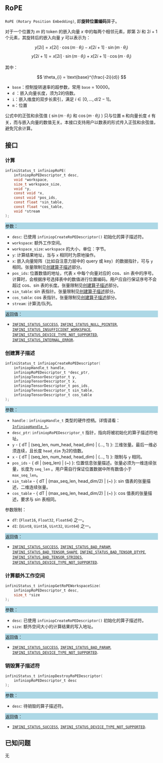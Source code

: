 ﻿
# `RoPE`

`RoPE (Rotary Position Embedding)`, 即**旋转位置编码**算子。

对于一个位置为 $m$ 的 token 的嵌入向量 $x$ 中的每两个相邻元素，即第 $2i$ 和 $2i+1$ 个元素，其旋转后的嵌入向量 $y$ 可以表示为：

  $$
  y[2i] = x[2i] \cdot \cos(m\cdot \theta_i) - x[2i+1] \cdot \sin(m\cdot \theta_i)
  $$
  $$
  y[2i+1] = x[2i] \cdot \sin(m\cdot \theta_i) + x[2i+1] \cdot \cos(m\cdot \theta_i)
  $$

其中：

$$
\theta_{i} = \text{base}^{\frac{-2i}{d}}
$$

- `base`：控制旋转速率的超参数，常用 `base` = 10000。
- `d` ：嵌入向量长度，须为2的倍数。
- `i`：嵌入维度的双步长索引，满足 $i \in [0, ..., d/2 - 1]$。
- `m`：位置

公式中的正弦和余弦值 ( $\sin(m\cdot \theta_i)$ 和 $\cos(m\cdot \theta_i)$ ) 只与位置 `m` 和向量长度 `d` 有关，而与嵌入向量的数值无关。本接口支持用户以数表的形式传入正弦和余弦值，避免冗余计算。

## 接口

### 计算

```c
infiniStatus_t infiniopRoPE(
    infiniopRoPEDescriptor_t desc,
    void *workspace,
    size_t workspace_size,
    void *y,
    const void *x,
    const void *pos_ids,
    const float *sin_table,
    const float *cos_table,
    void *stream
);
```

<div style="background-color: lightblue; padding: 1px;"> 参数： </div>

- `desc`:
  已使用 `infiniopCreateRoPEDescriptor()` 初始化的算子描述符。
- `workspace`:
  额外工作空间。
- `workspace_size`:
  `workspace` 的大小，单位：字节。
- `y`:
  计算结果地址，当与 `x` 相同时为原地操作。
- `x`:
  嵌入向量矩阵（比如自注意力层中的 query 或 key）的数据指针，可与 `y` 相同。张量限制见[创建算子描述](#创建算子描述)部分。
- `pos_ids`:
  位置数值的地址，代表 `x` 中每个向量对应的 cos、sin 表中的序号。计算时，会根据序号选择表中的数值进行位置编码。用户应自行保证序号不会超过 cos、sin 表的长度。张量限制见[创建算子描述](#创建算子描述)部分。
- `sin_table`:
  sin 表指针。张量限制见[创建算子描述](#创建算子描述)部分。
- `cos_table`:
  cos 表指针。张量限制见[创建算子描述](#创建算子描述)部分。
- `stream`:
  计算流/队列。

<div style="background-color: lightblue; padding: 1px;">  返回值：</div>

- [`INFINI_STATUS_SUCCESS`], [`INFINI_STATUS_NULL_POINTER`], [`INFINI_STATUS_INSUFFICIENT_WORKSPACE`], [`INFINI_STATUS_DEVICE_TYPE_NOT_SUPPORTED`], [`INFINI_STATUS_INTERNAL_ERROR`].

### 创建算子描述

```c
infiniStatus_t infiniopCreateRoPEDescriptor(
    infiniopHandle_t handle,
    infiniopRoPEDescriptor_t *desc_ptr,
    infiniopTensorDescriptor_t y,
    infiniopTensorDescriptor_t x,
    infiniopTensorDescriptor_t pos_ids,
    infiniopTensorDescriptor_t sin_table,
    infiniopTensorDescriptor_t cos_table
);
```

<div style="background-color: lightblue; padding: 1px;"> 参数：</div>

- `handle`
 : `infiniopHandle_t` 类型的硬件控柄。详情请看：[`InfiniopHandle_t`]。
- `desc_ptr`:
  `infiniopRoPEDescriptor_t` 指针，指向将被初始化的算子描述符地址。
- `y` - { dT | (seq_len, num_head, head_dim) | (..., 1) }:
  三维张量。最后一维必须连续，且长度 `head_dim` 为2的倍数。
- `x` - { dT | (seq_len, num_head, head_dim) | (..., 1) }:
  限制与 `y` 相同。
- `pos_ids` - { dI | (seq_len) | (~) }:
  位置信息张量描述。张量必须为一维连续张量，长度为 `seq_len` 。用户需自行保证位置数据中所有数值小于 `max_seq_len`。
- `sin_table` - { dT | (max_seq_len, head_dim/2) | (~) }:
  sin 值表的张量描述，二维连续张量。
- `cos_table` - { dT | (max_seq_len, head_dim/2) | (~) }:
  cos 值表的张量描述，要求与 sin 表相同。

参数限制：

- `dT`:  (`Float16`, `Float32`, `Float64`) 之一。
- `dI`: (`Uint8`, `Uint16`, `Uint32`, `Uint64`) 之一。

<div style="background-color: lightblue; padding: 1px;"> 返回值：</div>

- [`INFINI_STATUS_SUCCESS`], [`INFINI_STATUS_BAD_PARAM`],  [`INFINI_STATUS_BAD_TENSOR_SHAPE`], [`INFINI_STATUS_BAD_TENSOR_DTYPE`], [`INFINI_STATUS_BAD_TENSOR_STRIDES`], [`INFINI_STATUS_DEVICE_TYPE_NOT_SUPPORTED`].

### 计算额外工作空间

```c
infiniStatus_t infiniopGetRoPEWorkspaceSize(
    infiniopRoPEDescriptor_t desc,
    size_t *size
);
```

<div style="background-color: lightblue; padding: 1px;"> 参数：</div>

- `desc`:
  已使用 `infiniopCreateRoPEDescriptor()` 初始化的算子描述符。
- `size`:
  额外空间大小的计算结果的写入地址。

<div style="background-color: lightblue; padding: 1px;"> 返回值：</div>

- [`INFINI_STATUS_SUCCESS`], [`INFINI_STATUS_BAD_PARAM`], [`INFINI_STATUS_DEVICE_TYPE_NOT_SUPPORTED`].

### 销毁算子描述符

```c
infiniStatus_t infiniopDestroyRoPEDescriptor(
    infiniopRoPEDescriptor_t desc
);
```

<div style="background-color: lightblue; padding: 1px;"> 参数： </div>

- `desc`:
  待销毁的算子描述符。

<div style="background-color: lightblue; padding: 1px;"> 返回值： </div>

- [`INFINI_STATUS_SUCCESS`], [`INFINI_STATUS_DEVICE_TYPE_NOT_SUPPORTED`].

## 已知问题

无

<!-- 链接 -->
[`InfiniopHandle_t`]: /infiniop/handle/README.md

[`INFINI_STATUS_SUCCESS`]: /common/status/README.md#INFINI_STATUS_SUCCESS
[`INFINI_STATUS_BAD_PARAM`]: /common/status/README.md#INFINI_STATUS_BAD_PARAM
[`INFINI_STATUS_DEVICE_TYPE_NOT_SUPPORTED`]: /common/status/README.md#INFINI_STATUS_DEVICE_TYPE_NOT_SUPPORTED
[`INFINI_STATUS_BAD_TENSOR_SHAPE`]: /common/status/README.md#INFINI_STATUS_BAD_TENSOR_SHAPE
[`INFINI_STATUS_BAD_TENSOR_DTYPE`]: /common/status/README.md#INFINI_STATUS_BAD_TENSOR_DTYPE
[`INFINI_STATUS_BAD_TENSOR_STRIDES`]: /common/status/README.md#INFINI_STATUS_BAD_TENSOR_STRIDES
[`INFINI_STATUS_NULL_POINTER`]:/common/status/README.md#INFINI_STATUS_NULL_POINTER
[`INFINI_STATUS_INSUFFICIENT_WORKSPACE`]:/common/status/README.md#INFINI_STATUS_INSUFFICIENT_WORKSPACE
[`INFINI_STATUS_INTERNAL_ERROR`]:/common/status/README.md#INFINI_STATUS_INTERNAL_ERROR
